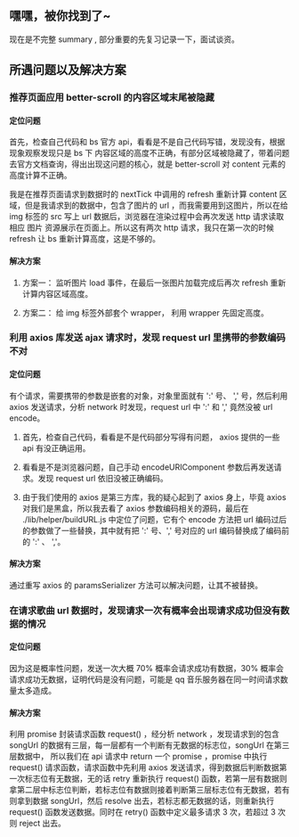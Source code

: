 ## 嘿嘿，被你找到了~
现在是不完整 summary , 部分重要的先复习记录一下，面试谈资。
## 所遇问题以及解决方案
### 推荐页面应用 better-scroll 的内容区域末尾被隐藏
#### 定位问题

首先，检查自己代码和 bs 官方 api，看看是不是自己代码写错，发现没有，根据现象观察发现只是 bs 下 内容区域的高度不正确，有部分区域被隐藏了，带着问题去官方文档查询，得出出现这问题的核心，就是 better-scroll 对 content 元素的高度计算不正确。

我是在推荐页面请求到数据时的 nextTick 中调用的 refresh 重新计算 content 区域，但是我请求到的数据中，包含了图片的 url ，而我需要用到这图片，所以在给 img 标签的 src 写上 url 数据后，浏览器在渲染过程中会再次发送 http 请求读取相应 图片 资源展示在页面上。所以这有两次 http 请求，我只在第一次的时候 refresh 让 bs 重新计算高度，这是不够的。

#### 解决方案
1. 方案一： 监听图片 load 事件，在最后一张图片加载完成后再次 refresh 重新计算内容区域高度。

2. 方案二： 给 img 标签外部套个 wrapper， 利用 wrapper 先固定高度。

### 利用 axios 库发送 ajax 请求时，发现 request url 里携带的参数编码不对
#### 定位问题
有个请求，需要携带的参数是嵌套的对象，对象里面就有 ':' 号、 ',' 号，然后利用 axios 发送请求，分析 network 时发现，request url 中 ':' 和 ',' 竟然没被 url encode。

1. 首先，检查自己代码，看看是不是代码部分写得有问题， axios 提供的一些 api 有没正确运用。

2. 看看是不是浏览器问题，自己手动 encodeURIComponent 参数后再发送请求。发现 request url 依旧没被正确编码。

3. 由于我们使用的 axios 是第三方库，我的疑心起到了 axios 身上，毕竟 axios 对我们是黑盒，所以我去看了 axios 参数编码相关的源码，最后在 ./lib/helper/buildURL.js 中定位了问题，它有个 encode 方法把 url 编码过后的参数做了一些替换，其中就有把 ':' 号、',' 号对应的 url 编码替换成了编码前的 ':' 、 ','。

#### 解决方案
通过重写 axios 的 paramsSerializer 方法可以解决问题，让其不被替换。

### 在请求歌曲 url 数据时，发现请求一次有概率会出现请求成功但没有数据的情况
#### 定位问题
因为这是概率性问题，发送一次大概 70% 概率会请求成功有数据，30% 概率会请求成功无数据，证明代码是没有问题，可能是 qq 音乐服务器在同一时间请求数量太多造成。

#### 解决方案
利用 promise 封装请求函数 request() ，经分析 network ，发现请求到的包含 songUrl 的数据有三层，每一层都有一个判断有无数据的标志位，songUrl 在第三层数据中，
所以我们在 api 请求中 return 一个 promise ，promise 中执行 request() 请求函数，请求函数中先利用 axios 发送请求，得到数据后判断数据第一次标志位有无数据，无的话 retry 重新执行 request() 函数，若第一层有数据则拿第二层中标志位判断，若标志位有数据则接着判断第三层标志位有无数据，若有则拿到数据 songUrl，然后 resolve 出去，若标志都无数据的话，则重新执行 request() 函数发送数据。同时在 retry() 函数中定义最多请求 3 次，若超过 3 次 则 reject 出去。



